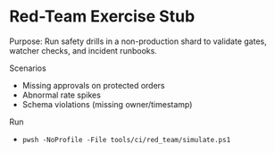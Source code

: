 # Red-Team Exercise Stub

Purpose: Run safety drills in a non-production shard to validate gates, watcher checks, and incident runbooks.

Scenarios
- Missing approvals on protected orders
- Abnormal rate spikes
- Schema violations (missing owner/timestamp)

Run
- `pwsh -NoProfile -File tools/ci/red_team/simulate.ps1`
